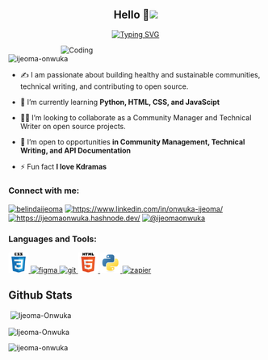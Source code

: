 <h2 align="center">Hello 👋<img src = "https://raw.githubusercontent.com/MartinHeinz/MartinHeinz/master/wave.gif" width = 30px></h2>

 

<p align="center">
  <a href="https://git.io/typing-svg"><img src="https://readme-typing-svg.herokuapp.com?font=Jetbrains+Mono&pause=1000&color=48F7D5&random=false&width=435&lines=100&width=700&lines=I'm+Ijeoma+Onwuka.;I'm+a+Developer+Community+Manager,and+a+Technical+writer.;" alt="Typing SVG" /></a>
</p>


 
<img align="right" alt="Coding" width="400" src="https://i.pinimg.com/originals/f1/e7/34/f1e734f9cade86fe737a9aa404ad5677.gif"/>

<p align="left"> <img src="https://komarev.com/ghpvc/?username=ijeoma-onwuka&label=Profile%20views&color=0e75b6&style=flat" alt="ijeoma-onwuka" /> </p>

- ✍️  I am passionate about building healthy and sustainable communities, technical writing, and contributing to open source.  

- 🌱 I’m currently learning **Python, HTML, CSS, and JavaScipt**

- 👩‍💻 I’m looking to collaborate as a Community Manager and Technical Writer on open source projects.

- 🤝 I’m open to opportunities **in Community Management, Technical Writing, and API Documentation**

 
- ⚡ Fun fact **I love Kdramas**

<h3 align="left">Connect with me:</h3>
<p align="left">
<a href="https://twitter.com/belindaijeoma" target="_blank"><img align="center" src="https://raw.githubusercontent.com/rahuldkjain/github-profile-readme-generator/master/src/images/icons/Social/twitter.svg" alt="belindaijeoma" height="30" width="40" /></a>
<a href="https://linkedin.com/in/https://www.linkedin.com/in/onwuka-ijeoma/" target="blank"><img align="center" src="https://raw.githubusercontent.com/rahuldkjain/github-profile-readme-generator/master/src/images/icons/Social/linked-in-alt.svg" alt="https://www.linkedin.com/in/onwuka-ijeoma/" height="30" width="40" /></a>
<a href="https://hashnode.com/https://ijeomaonwuka.hashnode.dev/" target="blank"><img align="center" src="https://raw.githubusercontent.com/rahuldkjain/github-profile-readme-generator/master/src/images/icons/Social/hashnode.svg" alt="https://ijeomaonwuka.hashnode.dev/" height="30" width="40" /></a>
<a href="https://medium.com/@ijeomaonwuka" target="blank"><img align="center" src="https://raw.githubusercontent.com/rahuldkjain/github-profile-readme-generator/master/src/images/icons/Social/medium.svg" alt="@ijeomaonwuka" height="30" width="40" /></a>
</p>

<h3 align="left">Languages and Tools:</h3>
<p align="left"> <a href="https://www.w3schools.com/css/" target="_blank" rel="noreferrer"> <img src="https://raw.githubusercontent.com/devicons/devicon/master/icons/css3/css3-original-wordmark.svg" alt="css3" width="40" height="40"/> </a> <a href="https://www.figma.com/" target="_blank" rel="noreferrer"> <img src="https://www.vectorlogo.zone/logos/figma/figma-icon.svg" alt="figma" width="40" height="40"/> </a> <a href="https://git-scm.com/" target="_blank" rel="noreferrer"> <img src="https://www.vectorlogo.zone/logos/git-scm/git-scm-icon.svg" alt="git" width="40" height="40"/> </a> <a href="https://www.w3.org/html/" target="_blank" rel="noreferrer"> <img src="https://raw.githubusercontent.com/devicons/devicon/master/icons/html5/html5-original-wordmark.svg" alt="html5" width="40" height="40"/> </a> <a href="https://www.python.org" target="_blank" rel="noreferrer"> <img src="https://raw.githubusercontent.com/devicons/devicon/master/icons/python/python-original.svg" alt="python" width="40" height="40"/> </a> <a href="https://zapier.com" target="_blank" rel="noreferrer"> <img src="https://www.vectorlogo.zone/logos/zapier/zapier-icon.svg" alt="zapier" width="40" height="40"/> </a> </p>


## Github Stats


<p>&nbsp;<img align="center" src="https://github-readme-stats.vercel.app/api?username=Ijeoma-Onwuka&show_icons=true&locale=en&theme=gotham" alt="Ijeoma-Onwuka" /></p>

<p><img align="center" src="https://github-readme-streak-stats.herokuapp.com?user=Ijeoma-Onwuka&&theme=gotham" alt="Ijeoma-Onwuka" /></p>
 
<p><img align="left" src="https://github-readme-stats.vercel.app/api/top-langs?username=ijeoma-onwuka&show_icons=true&theme=gotham" alt="ijeoma-onwuka" /></p>

 
